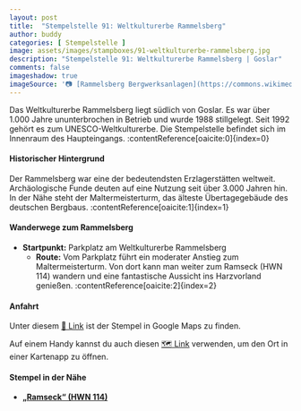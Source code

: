 ```yaml
---
layout: post
title:  "Stempelstelle 91: Weltkulturerbe Rammelsberg"
author: buddy
categories: [ Stempelstelle ]
image: assets/images/stampboxes/91-weltkulturerbe-rammelsberg.jpg
description: "Stempelstelle 91: Weltkulturerbe Rammelsberg | Goslar"
comments: false
imageshadow: true
imageSource: '📷 [Rammelsberg Bergwerksanlagen](https://commons.wikimedia.org/wiki/File:Rammelsberg_Bergwerksanlagen.jpg) von <a href="//commons.wikimedia.org/wiki/User:AxelHH" title="User:AxelHH">Axel Hindemith</a> unter Lizenz [CC BY 3.0](https://creativecommons.org/licenses/by/3.0)'
---
```


Das Weltkulturerbe Rammelsberg liegt südlich von Goslar. Es war über 1.000 Jahre ununterbrochen in Betrieb und wurde 1988 stillgelegt. Seit 1992 gehört es zum UNESCO-Weltkulturerbe. Die Stempelstelle befindet sich im Innenraum des Haupteingangs. :contentReference[oaicite:0]{index=0}

#### Historischer Hintergrund

Der Rammelsberg war eine der bedeutendsten Erzlagerstätten weltweit. Archäologische Funde deuten auf eine Nutzung seit über 3.000 Jahren hin. In der Nähe steht der Maltermeisterturm, das älteste Übertagegebäude des deutschen Bergbaus. :contentReference[oaicite:1]{index=1}

#### Wanderwege zum Rammelsberg

- **Startpunkt:** Parkplatz am Weltkulturerbe Rammelsberg
  - **Route:** Vom Parkplatz führt ein moderater Anstieg zum Maltermeisterturm. Von dort kann man weiter zum Ramseck (HWN 114) wandern und eine fantastische Aussicht ins Harzvorland genießen. :contentReference[oaicite:2]{index=2}

#### Anfahrt

Unter diesem [📍 Link](https://www.google.com/maps/dir/?api=1&origin=&destination=51.89008%2C%2010.41905) ist der Stempel in Google Maps zu finden.

<div class="android-only">
  Auf einem Handy kannst du auch diesen 
  <a href="geo:51.89008,10.41905">🗺️ Link</a> 
  verwenden, um den Ort in einer Kartenapp zu öffnen.
  <p></p>
</div>

#### Stempel in der Nähe

- [**„Ramseck“ (HWN 114)**](/stempelstelle-114-ramseck)

